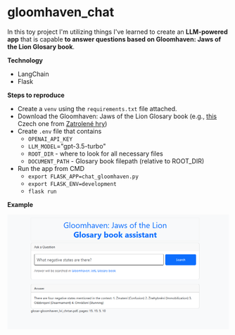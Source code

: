 # gloomhaven_chat

In this toy project I'm utilizing things I've learned to create an **LLM-powered app** that is capable **to answer questions based on Gloomhaven: Jaws of the Lion Glosary book**.


**Technology**

- LangChain
- Flask

**Steps to reproduce**

- Create a `venv` using the `requirements.txt` file attached.
- Download the Gloomhaven: Jaws of the Lion Glosary book (e.g., [this](https://www.zatrolene-hry.cz/spolecenska-hra/gloomhaven-lvi-chrtan-10327/k-stazeni/glosar-12276/) Czech one from [Zatrolené hry](https://zatrolene-hry.cz))
- Create `.env` file that contains 
    - `OPENAI_API_KEY`
    - `LLM_MODEL`="gpt-3.5-turbo"
    - `ROOT_DIR` - where to look for all necessary files
    - `DOCUMENT_PATH` - Glosary book filepath (relative to ROOT_DIR)
- Run the app from CMD
    - `export FLASK_APP=chat_gloomhaven.py`
    - `export FLASK_ENV=development`
    - `flask run`

**Example**

![](example.png)